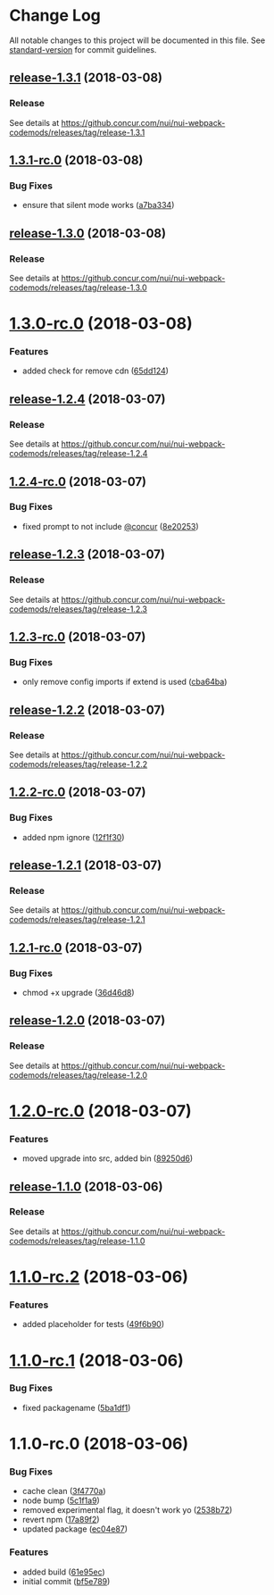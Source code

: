 # Change Log

All notable changes to this project will be documented in this file. See [standard-version](https://github.com/conventional-changelog/standard-version) for commit guidelines.

<a name="release-1.3.1"></a>
## [release-1.3.1](https://github.concur.com/nui/nui-webpack-codemods/releases/tag/release-1.3.1) (2018-03-08)

### Release

See details at https://github.concur.com/nui/nui-webpack-codemods/releases/tag/release-1.3.1


<a name="1.3.1-rc.0"></a>
## [1.3.1-rc.0](https://github.concur.com/nui/nui-webpack-codemods/compare/v1.3.0-rc.0...v1.3.1-rc.0) (2018-03-08)


### Bug Fixes

* ensure that silent mode works ([a7ba334](https://github.concur.com/nui/nui-webpack-codemods/commit/a7ba334))



<a name="release-1.3.0"></a>
## [release-1.3.0](https://github.concur.com/nui/nui-webpack-codemods/releases/tag/release-1.3.0) (2018-03-08)

### Release

See details at https://github.concur.com/nui/nui-webpack-codemods/releases/tag/release-1.3.0


<a name="1.3.0-rc.0"></a>
# [1.3.0-rc.0](https://github.concur.com/nui/nui-webpack-codemods/compare/v1.2.4-rc.0...v1.3.0-rc.0) (2018-03-08)


### Features

* added check for remove cdn ([65dd124](https://github.concur.com/nui/nui-webpack-codemods/commit/65dd124))



<a name="release-1.2.4"></a>
## [release-1.2.4](https://github.concur.com/nui/nui-webpack-codemods/releases/tag/release-1.2.4) (2018-03-07)

### Release

See details at https://github.concur.com/nui/nui-webpack-codemods/releases/tag/release-1.2.4


<a name="1.2.4-rc.0"></a>
## [1.2.4-rc.0](https://github.concur.com/nui/nui-webpack-codemods/compare/v1.2.3-rc.0...v1.2.4-rc.0) (2018-03-07)


### Bug Fixes

* fixed prompt to not include [@concur](https://github.concur.com/concur) ([8e20253](https://github.concur.com/nui/nui-webpack-codemods/commit/8e20253))



<a name="release-1.2.3"></a>
## [release-1.2.3](https://github.concur.com/nui/nui-webpack-codemods/releases/tag/release-1.2.3) (2018-03-07)

### Release

See details at https://github.concur.com/nui/nui-webpack-codemods/releases/tag/release-1.2.3


<a name="1.2.3-rc.0"></a>
## [1.2.3-rc.0](https://github.concur.com/nui/nui-webpack-codemods/compare/v1.2.2-rc.0...v1.2.3-rc.0) (2018-03-07)


### Bug Fixes

* only remove config imports if extend is used ([cba64ba](https://github.concur.com/nui/nui-webpack-codemods/commit/cba64ba))



<a name="release-1.2.2"></a>
## [release-1.2.2](https://github.concur.com/nui/nui-webpack-codemods/releases/tag/release-1.2.2) (2018-03-07)

### Release

See details at https://github.concur.com/nui/nui-webpack-codemods/releases/tag/release-1.2.2


<a name="1.2.2-rc.0"></a>
## [1.2.2-rc.0](https://github.concur.com/nui/nui-webpack-codemods/compare/v1.2.1-rc.0...v1.2.2-rc.0) (2018-03-07)


### Bug Fixes

* added npm ignore ([12f1f30](https://github.concur.com/nui/nui-webpack-codemods/commit/12f1f30))



<a name="release-1.2.1"></a>
## [release-1.2.1](https://github.concur.com/nui/nui-webpack-codemods/releases/tag/release-1.2.1) (2018-03-07)

### Release

See details at https://github.concur.com/nui/nui-webpack-codemods/releases/tag/release-1.2.1


<a name="1.2.1-rc.0"></a>
## [1.2.1-rc.0](https://github.concur.com/nui/nui-webpack-codemods/compare/v1.2.0-rc.0...v1.2.1-rc.0) (2018-03-07)


### Bug Fixes

* chmod +x upgrade ([36d46d8](https://github.concur.com/nui/nui-webpack-codemods/commit/36d46d8))



<a name="release-1.2.0"></a>
## [release-1.2.0](https://github.concur.com/nui/nui-webpack-codemods/releases/tag/release-1.2.0) (2018-03-07)

### Release

See details at https://github.concur.com/nui/nui-webpack-codemods/releases/tag/release-1.2.0


<a name="1.2.0-rc.0"></a>
# [1.2.0-rc.0](https://github.concur.com/nui/nui-webpack-codemods/compare/v1.1.0-rc.2...v1.2.0-rc.0) (2018-03-07)


### Features

* moved upgrade into src, added bin ([89250d6](https://github.concur.com/nui/nui-webpack-codemods/commit/89250d6))



<a name="release-1.1.0"></a>
## [release-1.1.0](https://github.concur.com/nui/nui-webpack-codemods/releases/tag/release-1.1.0) (2018-03-06)

### Release

See details at https://github.concur.com/nui/nui-webpack-codemods/releases/tag/release-1.1.0


<a name="1.1.0-rc.2"></a>
# [1.1.0-rc.2](https://github.concur.com/nui/nui-webpack-codemods/compare/v1.1.0-rc.1...v1.1.0-rc.2) (2018-03-06)


### Features

* added placeholder for tests ([49f6b90](https://github.concur.com/nui/nui-webpack-codemods/commit/49f6b90))



<a name="1.1.0-rc.1"></a>
# [1.1.0-rc.1](https://github.concur.com/nui/nui-webpack-codemods/compare/v1.1.0-rc.0...v1.1.0-rc.1) (2018-03-06)


### Bug Fixes

* fixed packagename ([5ba1df1](https://github.concur.com/nui/nui-webpack-codemods/commit/5ba1df1))



<a name="1.1.0-rc.0"></a>
# 1.1.0-rc.0 (2018-03-06)


### Bug Fixes

* cache clean ([3f4770a](https://github.concur.com/nui/nui-webpack-codemods/commit/3f4770a))
* node bump ([5c1f1a9](https://github.concur.com/nui/nui-webpack-codemods/commit/5c1f1a9))
* removed experimental flag, it doesn't work yo ([2538b72](https://github.concur.com/nui/nui-webpack-codemods/commit/2538b72))
* revert npm ([17a89f2](https://github.concur.com/nui/nui-webpack-codemods/commit/17a89f2))
* updated package ([ec04e87](https://github.concur.com/nui/nui-webpack-codemods/commit/ec04e87))


### Features

* added build ([61e95ec](https://github.concur.com/nui/nui-webpack-codemods/commit/61e95ec))
* initial commit ([bf5e789](https://github.concur.com/nui/nui-webpack-codemods/commit/bf5e789))
